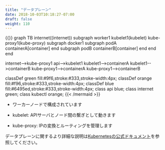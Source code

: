 ```yaml
---
title: "データプレーン"
date: 2018-10-03T10:18:27-07:00
draft: false
weight: 110
---
```


{{<mermaid>}}
graph TB
internet((internet))
    subgraph worker1
      kubelet1(kubelet)
      kube-proxy1(kube-proxy)
      subgraph docker1
        subgraph podA
          containerA[container]
        end
        subgraph podB
          containerB[container]
        end
      end
    end

  internet-->kube-proxy1
  api-->kubelet1
  kubelet1-->containerA
  kubelet1-->containerB
  kube-proxy1-->containerA
  kube-proxy1-->containerB

  classDef green fill:#9f6,stroke:#333,stroke-width:4px;
  classDef orange fill:#f96,stroke:#333,stroke-width:4px;
  classDef blue fill:#6495ed,stroke:#333,stroke-width:4px;
  class api blue;
  class internet green;
  class kubectl orange;
{{< /mermaid >}}

<!--
* Made up of worker nodes
-->
* ワーカーノードで構成されています

<!--
* kubelet: Acts as a conduit between the API server and the node
-->
* kubelet: APIサーバとノード間の繋ぎとして動きます

<!--
* kube-proxy: Manages IP translation and routing
-->
* kube-proxy: IPの変換とルーティングを管理します

<!--
Check out [the official Kubernetes documentation](https://kubernetes.io/docs/concepts/overview/components/#node-components) for a more in-depth explanation of data plane components.
-->
データプレーンに関するより詳細な説明は[Kubernetesの公式ドキュメント](https://kubernetes.io/docs/concepts/overview/components/#node-components)を参照してください。
